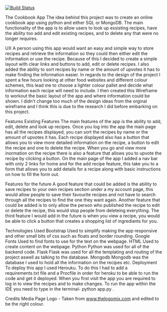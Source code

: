 [![Build Status](https://travis-ci.com/cball1990/40kpainters-project.svg?branch=master)](https://travis-ci.com/cball1990/40kpainters-project)

The Cookbook App
The idea behind this project was to create an online cookbook app using python and either SQL or MongoDB.
The main functionality of the app is to allow users to look up exsisting recipes, have the
ability too add and edit existing recipes, and to delete any that were no longer requires.

UX
A person using this app would want an easy and simple way to store recipes and retrieve the information
so they could then either edit the information or use the recipe. Because of this I decided
to create a simple layout with clear links and buttons to add, edit or delete recipes.
I also added the ability to sort recipes by name or the amount of upvotes it has to make finding
the information easier. In regards to the design of the project I spent a few hours
looking at other food websites and different colour schemes, this lead me to choose
a lighter colour pallet and decide what information each recipe will need to include.
I then created this Wireframe to workout the basic layout of the app and where information could be shown. I didn't change too much of the design ideas from the orginal wireframe and I think this is due to the
research I did before embarking on this project.

Features
Existing Features
The main features of the app is the ability to add, edit, delete and look up recipes.
Once you log into the app the main page has all the recipes displayed, you can sort
the recipes by name or the amount of upvotes it has. Each recipe displayed also
has a button that allows you to view more detailed information on the recipe,
a button to edit the recipe and one to delete the recipe. When you go and view
more inormation on the recipe there is also a feature that allows you to upvote
the recipe by clicking a button. On the main page of the app I added a nav bar with
only 2 links for home and for the add recipe feature, this take you to a form that
allows you to add details for a recipe along with basic instructions on how to fill
the form out.

Features for the future
A good feature that could be added is the ability to save recipes to your own recipes
section under a my account page, this would allow people to save their favourite recipes
and not have to search through all the recipes to find the one they want again.
Another feature that could be added is to only allow the person who published the recipe
to edit or delete the recipe, this would stop people from deleteing everything.
The third feature I would add in the future is when you view a recipe, you would
be able to click a button that creates a shopping list of ingrediants for you.

Technologies Used
Bootstrap
Used to simplify making the app responsive and other small bits of css such as floats and border rounding.
Google Fonts
Used to find fonts to use for the text on the webpage.
HTML
Used to create content on the webpage.
Python
Python was used for all of the backend code.
Flask
Flask was used for all the templating and routing of the project aswell as talking to the database.
Mongodb
Mongodb was the database I used to hold all the information on the recipes etc.
Deployment
To deploy this app I used Herouku. To do this I had to add a requirements.txt file and
a Procfile in order for heroku to be able to run the code and get it deployed. When you first visit the
app you are required to log in to view the recipes and to make changes. To run the app within the IDE you
need to type in the terminal- python app.py .

Credits
Media
Page Logo - Taken from www.thelogomix.com and edited to be the right colour.
